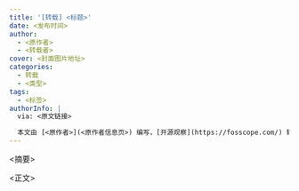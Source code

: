 ```yaml
---
title: '[转载] <标题>'
date: <发布时间>
author:
  - <原作者>
  - <转载者>
cover: <封面图片地址>
categories:
  - 转载
  - <类型>
tags:
  - <标签>
authorInfo: |
  via: <原文链接>

  本文由 [<原作者>](<原作者信息页>) 编写，[开源观察](https://fosscope.com/) 转载发布
---
```


<!-- 所有在被 `<>` 标记的地方都需要被替换成对应的内容 -->

<摘要>

<!-- more -->

<正文>
